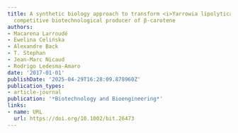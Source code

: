 ```yaml
---
title: A synthetic biology approach to transform <i>Yarrowia lipolytica</i> into a
  competitive biotechnological producer of β‐carotene
authors:
- Macarena Larroudé
- Ewelina Celińska
- Alexandre Back
- T. Stephan
- Jean‐Marc Nicaud
- Rodrigo Ledesma‐Amaro
date: '2017-01-01'
publishDate: '2025-04-29T16:28:09.878960Z'
publication_types:
- article-journal
publication: '*Biotechnology and Bioengineering*'
links:
- name: URL
  url: https://doi.org/10.1002/bit.26473
---
```

